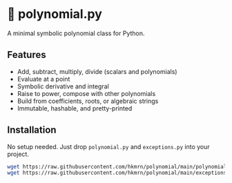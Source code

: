 # 🧮 polynomial.py

A minimal symbolic polynomial class for Python.  

## Features

- Add, subtract, multiply, divide (scalars and polynomials)
- Evaluate at a point
- Symbolic derivative and integral
- Raise to power, compose with other polynomials
- Build from coefficients, roots, or algebraic strings
- Immutable, hashable, and pretty-printed

## Installation

No setup needed. Just drop `polynomial.py` and `exceptions.py` into your project.

```bash
wget https://raw.githubusercontent.com/hkmrn/polynomial/main/polynomial.py
wget https://raw.githubusercontent.com/hkmrn/polynomial/main/exceptions.py
```
